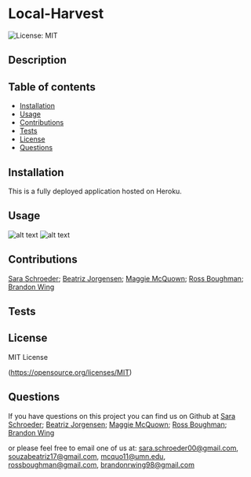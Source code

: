 # Local-Harvest

![License: MIT](https://img.shields.io/badge/License-MIT-yellow.svg)
## Description


 
## Table of contents
  - [Installation](#installation)
  - [Usage](#usage)
  - [Contributions](#contributions)
  - [Tests](#tests)
  - [License](#license)
  - [Questions](#questions)
  
## Installation
This is a fully deployed application hosted on Heroku. 

## Usage


![alt text]()
![alt text]()

## Contributions 
[Sara Schroeder](https://github.com/saraschroeder);
[Beatriz Jorgensen](https://github.com/BiaJorgensen);
[Maggie McQuown](https://github.com/mcquo011);
[Ross Boughman](https://github.com/Ross-Boughman);
[Brandon Wing](https://github.com/rudyxwhite)


## Tests 


## License 
MIT License

(https://opensource.org/licenses/MIT)


## Questions
If you have questions on this project you can find us on Github at [Sara Schroeder](https://github.com/saraschroeder);
[Beatriz Jorgensen](https://github.com/BiaJorgensen);
[Maggie McQuown](https://github.com/mcquo011);
[Ross Boughman](https://github.com/Ross-Boughman);
[Brandon Wing](https://github.com/rudyxwhite)

or please feel free to email one of us at: sara.schroeder00@gmail.com, souzabeatriz17@gmail.com, mcquo11@umn.edu, rossboughman@gmail.com, brandonrwing98@gmail.com
